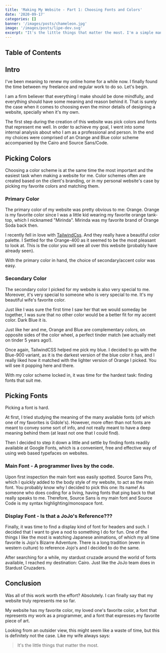 ```yaml
---
title: 'Making My Website - Part 1: Choosing Fonts and Colors'
date: '2020-09-17'
categories: []
banner: '/images/posts/chameleon.jpg'
image: '/images/posts/lipe-dev.svg'
excerpt: "It's the little things that matter the most. I'm a simple man, and I want my website's simple design to reflect who I am."
---
```

## Table of Contents

## Intro

I've been meaning to renew my online home for a while now. I finally found the time between my freelance and regular work to do so. Let's begin.

I am a firm believer that everything I make should be done mindfully, and everything should have some meaning and reason behind it. That is surely the case when it comes to choosing even the minor details of designing a website, specially when it's my own.

The first step during the creation of this website was pick colors and fonts that represent me well. In order to achieve my goal, I went into some internal analysis about who I am as a professional and person. In the end my choices were comprised of an Orange and Blue color scheme accompanied by the Cairo and Source Sans/Code.

## Picking Colors

Choosing a color scheme is at the same time the most important and the easiest task when making a website for me. Color schemes often are created based on the client's branding, or in my personal website's case by picking my favorite colors and matching them.

### Primary Color

The primary color of my website was pretty obvious to me: Orange. Orange is my favorite color since I was a little kid wearing my favorite orange tank-top, which I nicknamed "Mirinda". Mirinda was my favorite brand of Orange Soda back then.

I recently fell in love with [TailwindCss](https://tailwindcss.com/). And they really have a beautiful color palette. I Settled for the Orange-400 as it seemed to be the most pleasant to look at. This is the color you will see all over this website (probably have already seen).

With the primary color in hand, the choice of secondary/accent color was easy.

### Secondary Color

The secondary color I picked for my website is also very special to me. Moreover, it's very special to someone who is very special to me. It's my beautiful wife's favorite color.

Just like I was sure the first time I saw her that we would someday be together, I was sure that no other color would be a better fit for my accent color. Dark Blue it is.

Just like her and me, Orange and Blue are complementary colors, on opposite sides of the color wheel, a perfect tinder match (we actually met on tinder 5 years ago!).

Once again, TailwindCSS helped me pick my blue. I decided to go with the Blue-900 variant, as it is the darkest version of the blue color it has, and I really liked how it matched with the lighter version of Orange I picked. You will see it popping here and there.

With my color scheme locked in, it was time for the hardest task: finding fonts that suit me.

## Picking Fonts

Picking a font is hard.

At first, I tried studying the meaning of the many available fonts (of which one of my favorites is Gidole's). However, more often than not fonts are meant to convey some sort of info, and not really meant to have a deep meaning behind them (at least not one that I could find).

Then I decided to step it down a little and settle by finding fonts readily available at Google Fonts, which is a convenient, free and effective way of using web based typefaces on websites.

### Main Font - A programmer lives by the code.

Upon first inspection the main font was easily spotted. Source Sans Pro, which I quickly added to the body style of my website, to act as the main font. You probably know why I decided to pick this one: Its name! As someone who does coding for a living, having fonts that ping back to that really speaks to me. Therefore, Source Sans is my main font and Source Code is my syntax highlighting/monospace font.

### Display Font - Is that a JoJo's Reference???

Finally, it was time to find a display kind of font for headers and such. I decided that I want to give a nod to something I do for fun. One of the things I like the most is watching Japanese animations, of which my all time favorite is Jojo's Bizarre Adventure. There is a long tradition (even in western culture) to reference Jojo's and I decided to do the same.

After searching for a while, my stardust cruzade around the world of fonts available, I reached my destination: Cairo. Just like the JoJo team does in Stardust Cruzaders.

## Conclusion

Was all of this work worth the effort? Absolutely. I can finally say that my website truly represents me so far.

My website has my favorite color, my loved one's favorite color, a font that represents my work as a programmer, and a font that expresses my favorite piece of art.

Looking from an outsider view, this might seem like a waste of time, but this is definitely not the case. Like my wife always says:

> It's the little things that matter the most.